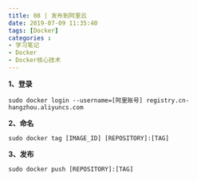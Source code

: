 ```yaml
---
title: 08 | 发布到阿里云
date: 2019-07-09 11:35:40
tags: [Docker]
categories :
- 学习笔记
- Docker
- Docker核心技术
---
```


**1、登录**
```
sudo docker login --username=[阿里账号] registry.cn-hangzhou.aliyuncs.com
```

**2、命名**
```
sudo docker tag [IMAGE_ID] [REPOSITORY]:[TAG]
```

**3、发布**
```
sudo docker push [REPOSITORY]:[TAG]
```
















